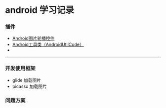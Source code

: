 # android 学习记录

### 插件
- [Android图片轮播控件](https://github.com/youth5201314/banner)
- [Android工具类（AndroidUtilCode）](https://github.com/Blankj/AndroidUtilCode)
- [](https://weavey.github.io/2016/11/28/%E7%9B%B4%E6%8E%A5%E6%8B%BF%E5%8E%BB%E7%94%A8%E4%B9%8BLoadingLayout/)















---


### 开发使用框架
- glide 加载图片
- picasso 加载图片


### 问题方案

